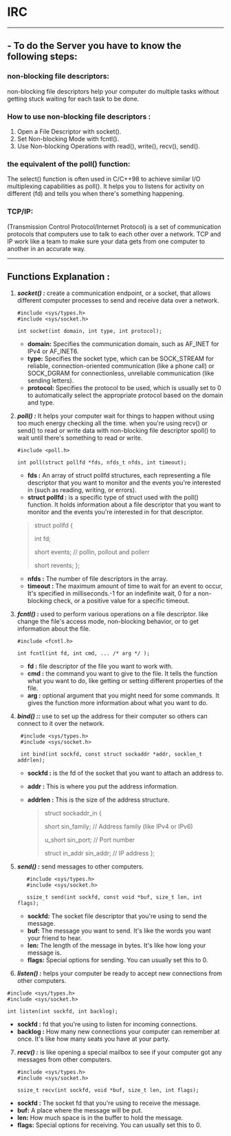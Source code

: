 # IRC
_____________________________________________________________________________________________

## - To do the Server you have to know the following steps:

 ### non-blocking file descriptors:
   non-blocking file descriptors help your computer do multiple tasks without getting stuck waiting for each task to be done.

### How to use non-blocking file descriptors :
1) Open a File Descriptor with socket().
2) Set Non-blocking Mode with fcntl().
3) Use Non-blocking Operations with read(), write(), recv(), send().

### the equivalent of the poll() function:
   The select() function is often used in C/C++98 to achieve similar I/O multiplexing capabilities as poll().
   It helps you to listens for activity on different (fd) and tells you when there's something happening.

### TCP/IP:
   (Transmission Control Protocol/Internet Protocol) is a set of communication protocols that computers use to talk to each other over a network.
   TCP and IP work like a team to make sure your data gets from one computer to another in an accurate way.

_____________________________________________________________________________________________
 ## Functions Explanation :
1) ***socket() :*** create a communication endpoint, or a socket, that allows different computer processes to send and receive data over a network.
   
       #include <sys/types.h>
       #include <sys/socket.h>
      
       int socket(int domain, int type, int protocol);
   * **domain:** Specifies the communication domain, such as AF_INET for IPv4 or AF_INET6.
   * **type:** Specifies the socket type, which can be SOCK_STREAM for reliable, connection-oriented communication (like a phone call) or SOCK_DGRAM for connectionless, unreliable              communication (like sending letters).
   * **protocol:** Specifies the protocol to be used, which is usually set to 0 to automatically select the appropriate protocol based on the domain and type.


2) ***poll() :*** It helps your computer wait for things to happen without using too much energy checking all the time.
    when you're using recv() or send() to read or write data with non-blocking file descriptor spoll() to wait until there's something to read or write.

       #include <poll.h>

       int poll(struct pollfd *fds, nfds_t nfds, int timeout);

   * **fds :** An array of struct pollfd structures, each representing a file descriptor that you want to monitor and the events you're interested in (such as reading, writing, or errors).
   * **struct pollfd :** is a specific type of struct used with the poll() function. It holds information about a file descriptor that you want to monitor and the events you're interested in for that descriptor. 
   
    > struct pollfd {
    > 
    > int   fd;
    > 
    > short events; // pollin, pollout and pollerr
    > 
    > short revents;
};
 
   * **nfds :** The number of file descriptors in the array.
   * **timeout :**  The maximum amount of time to wait for an event to occur, It's specified in milliseconds.-1 for an indefinite wait, 0 for a non-blocking check, or a positive value for a specific timeout.
  
3) ***fcntl() :*** used to perform various operations on a file descriptor. like change the file's access mode, non-blocking behavior, or to get information about the file.

       #include <fcntl.h>

       int fcntl(int fd, int cmd, ... /* arg */ );
   * **fd :** file descriptor of the file you want to work with.
   * **cmd :** the command you want to give to the file. It tells the function what you want to do, like getting or setting different properties of the file.
   * **arg :** optional argument that you might need for some commands. It gives the function more information about what you want to do.

 4) ***bind() ::*** use to set up the address for their computer so others can connect to it over the network.
         
         #include <sys/types.h>
         #include <sys/socket.h>
         
         int bind(int sockfd, const struct sockaddr *addr, socklen_t addrlen);

    * **sockfd :** is the fd of the socket that you want to attach an address to.
    * **addr :** This is where you put the address information.
    * **addrlen :** This is the size of the address structure.
      
      > struct sockaddr_in {
      > 
      > short      sin_family; // Address family (like IPv4 or IPv6)
      > 
      > u_short    sin_port;   // Port number
      > 
      > struct in_addr sin_addr; // IP address
};

6) ***send() :*** send messages to other computers.
   
          #include <sys/types.h>
          #include <sys/socket.h>
          
          ssize_t send(int sockfd, const void *buf, size_t len, int flags);
   
    * **sockfd:** The socket file descriptor that you're using to send the message.
    * **buf:** The message you want to send. It's like the words you want your friend to hear.
    * **len:** The length of the message in bytes. It's like how long your message is.
    * **flags:** Special options for sending. You can usually set this to 0.
  
  7) ***listen() :*** helps your computer be ready to accept new connections from other computers.

    #include <sys/types.h>
    #include <sys/socket.h>
     
    int listen(int sockfd, int backlog);
    
   * **sockfd :** fd that you're using to listen for incoming connections.
   * **backlog :** How many new connections your computer can remember at once. It's like how many seats you have at your party.

7) ***recv() :*** is like opening a special mailbox to see if your computer got any messages from other computers.

       #include <sys/types.h>
       #include <sys/socket.h>
       
       ssize_t recv(int sockfd, void *buf, size_t len, int flags);

  * **sockfd :** The socket fd that you're using to receive the message.
  * **buf:** A place where the message will be put.
  * **len:** How much space is in the buffer to hold the message.
  * **flags:** Special options for receiving. You can usually set this to 0.

